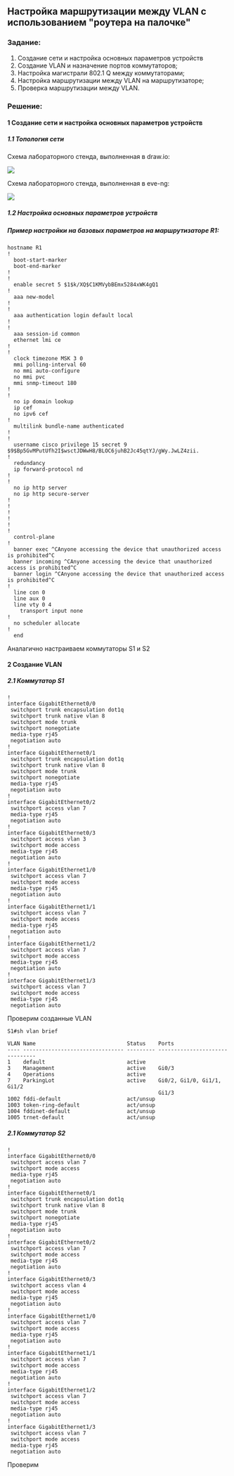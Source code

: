 ## Настройка маршрутизации между VLAN с использованием "роутера на палочке"
###  Задание:

  1. Создание сети и настройка основных параметров устройств
  2. Создание VLAN и назначение портов коммутаторов;
  3. Настройка магистрали 802.1 Q между коммутаторами;
  4. Настройка маршрутизации между VLAN на маршрутизаторе;
  5. Проверка маршрутизации между VLAN.
###  Решение:

#### 1 Создание сети и настройка основных параметров устройств
##### 1.1 Топология сети
 Cхема лабораторного стенда, выполненная в draw.io:

![](LAB1_drawio.png)


Cхема лабораторного стенда, выполненная в eve-ng:

![](lab_1_eve.png)

##### 1.2 Настройка основных параметров устройств
#####  Пример настройки на базовых параметров на маршрутизаторе R1:
```
hostname R1
!
  boot-start-marker
  boot-end-marker
!
!
  enable secret 5 $1$k/XQ$C1KMVybBEmx5284xWK4gQ1
!
  aaa new-model
!
!
  aaa authentication login default local
!
!
  aaa session-id common
  ethernet lmi ce
!
!
  clock timezone MSK 3 0
  mmi polling-interval 60
  no mmi auto-configure
  no mmi pvc
  mmi snmp-timeout 180
!
!
  no ip domain lookup
  ip cef
  no ipv6 cef
!
  multilink bundle-name authenticated
!
!
  username cisco privilege 15 secret 9 $9$Bp5GvMPutUfh2I$wsctJDWwH8/BLOC6juhB2Jc45qtYJ/gWy.JwLZ4zii.
!
  redundancy
  ip forward-protocol nd
!
!
  no ip http server
  no ip http secure-server
!
!
!
!
!
!
  control-plane
!
  banner exec ^CAnyone accessing the device that unauthorized access is prohibited^C
  banner incoming ^CAnyone accessing the device that unauthorized access is prohibited^C
  banner login ^CAnyone accessing the device that unauthorized access is prohibited^C
!
  line con 0
  line aux 0
  line vty 0 4
    transport input none
!
  no scheduler allocate
!
  end
```
Аналагично настраиваем коммутаторы S1 и S2
#### 2 Создание VLAN
##### 2.1 Коммутатор S1
```
!
interface GigabitEthernet0/0
 switchport trunk encapsulation dot1q
 switchport trunk native vlan 8
 switchport mode trunk
 switchport nonegotiate
 media-type rj45
 negotiation auto
!
interface GigabitEthernet0/1
 switchport trunk encapsulation dot1q
 switchport trunk native vlan 8
 switchport mode trunk
 switchport nonegotiate
 media-type rj45
 negotiation auto
!
interface GigabitEthernet0/2
 switchport access vlan 7
 media-type rj45
 negotiation auto
!
interface GigabitEthernet0/3
 switchport access vlan 3
 switchport mode access
 media-type rj45
 negotiation auto
!
interface GigabitEthernet1/0
 switchport access vlan 7
 switchport mode access
 media-type rj45
 negotiation auto
!
interface GigabitEthernet1/1
 switchport access vlan 7
 switchport mode access
 media-type rj45
 negotiation auto
!
interface GigabitEthernet1/2
 switchport access vlan 7
 switchport mode access
 media-type rj45
 negotiation auto
!
interface GigabitEthernet1/3
 switchport access vlan 7
 switchport mode access
 media-type rj45
 negotiation auto
```
Проверим созданные VLAN 
```
S1#sh vlan brief

VLAN Name                             Status    Ports
---- -------------------------------- --------- -------------------------------
1    default                          active
3    Management                       active    Gi0/3
4    Operations                       active
7    ParkingLot                       active    Gi0/2, Gi1/0, Gi1/1, Gi1/2
                                                Gi1/3
1002 fddi-default                     act/unsup
1003 token-ring-default               act/unsup
1004 fddinet-default                  act/unsup
1005 trnet-default                    act/unsup
```

##### 2.1 Коммутатор S2
```
!
interface GigabitEthernet0/0
 switchport access vlan 7
 switchport mode access
 media-type rj45
 negotiation auto
!
interface GigabitEthernet0/1
 switchport trunk encapsulation dot1q
 switchport trunk native vlan 8
 switchport mode trunk
 switchport nonegotiate
 media-type rj45
 negotiation auto
!
interface GigabitEthernet0/2
 switchport access vlan 7
 switchport mode access
 media-type rj45
 negotiation auto
!
interface GigabitEthernet0/3
 switchport access vlan 4
 switchport mode access
 media-type rj45
 negotiation auto
!
interface GigabitEthernet1/0
 switchport access vlan 7
 switchport mode access
 media-type rj45
 negotiation auto
!
interface GigabitEthernet1/1
 switchport access vlan 7
 switchport mode access
 media-type rj45
 negotiation auto
!
interface GigabitEthernet1/2
 switchport access vlan 7
 switchport mode access
 media-type rj45
 negotiation auto
!
interface GigabitEthernet1/3
 switchport access vlan 7
 switchport mode access
 media-type rj45
 negotiation auto
```
Проверим 
